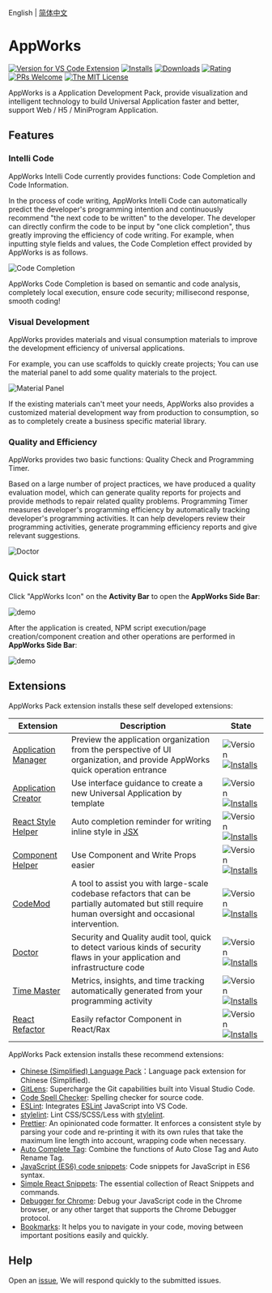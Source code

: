 English | [简体中文](https://github.com/appworks-lab/pack/blob/master/extensions/iceworks/README.zh-CN.md)

# AppWorks

[![Version for VS Code Extension](https://vsmarketplacebadge.apphb.com/version-short/iceworks-team.iceworks.svg?logo=visual-studio-code)](https://marketplace.visualstudio.com/items?itemName=iceworks-team.iceworks)
[![Installs](https://vsmarketplacebadge.apphb.com/installs-short/iceworks-team.iceworks.svg)](https://marketplace.visualstudio.com/items?itemName=iceworks-team.iceworks)
[![Downloads](https://vsmarketplacebadge.apphb.com/downloads-short/iceworks-team.iceworks.svg)](https://marketplace.visualstudio.com/items?itemName=iceworks-team.iceworks)
[![Rating](https://vsmarketplacebadge.apphb.com/rating-star/iceworks-team.iceworks.svg)](https://marketplace.visualstudio.com/items?itemName=iceworks-team.iceworks&ssr=false#review-details)
[![PRs Welcome](https://img.shields.io/badge/PRs-welcome-brightgreen.svg)](https://github.com/appworks-lab/pack/pulls)
[![The MIT License](https://img.shields.io/badge/license-MIT-blue.svg)](http://opensource.org/licenses/MIT)

AppWorks is a Application Development Pack, provide visualization and intelligent technology to build Universal Application faster and better, support Web / H5 / MiniProgram Application.

## Features

### Intelli Code

AppWorks Intelli Code currently provides functions: Code Completion and Code Information.

In the process of code writing, AppWorks Intelli Code can automatically predict the developer's programming intention and continuously recommend "the next code to be written" to the developer. The developer can directly confirm the code to be input by "one click completion", thus greatly improving the efficiency of code writing. For example, when inputting style fields and values, the Code Completion effect provided by AppWorks is as follows.

![Code Completion](https://user-images.githubusercontent.com/56879942/87412958-3895e700-c5fc-11ea-88e2-3e3e78a07f9e.gif)

AppWorks Code Completion is based on semantic and code analysis, completely local execution, ensure code security; millisecond response, smooth coding!

### Visual Development

AppWorks provides materials and visual consumption materials to improve the development efficiency of universal applications.

For example, you can use scaffolds to quickly create projects; You can use the material panel to add some quality materials to the project.

![Material Panel](https://user-images.githubusercontent.com/56879942/88197928-b8aff280-cc75-11ea-816d-1c609bc90878.gif)

If the existing materials can't meet your needs, AppWorks also provides a customized material development way from production to consumption, so as to completely create a business specific material library.

### Quality and Efficiency

AppWorks provides two basic functions: Quality Check and Programming Timer.

Based on a large number of project practices, we have produced a quality evaluation model, which can generate quality reports for projects and provide methods to repair related quality problems.
Programming Timer measures developer's programming efficiency by automatically tracking developer's programming activities. It can help developers review their programming activities, generate programming efficiency reports and give relevant suggestions.

![Doctor](https://img.alicdn.com/imgextra/i4/O1CN01FNcqIN1orpTya1lj8_!!6000000005279-2-tps-746-387.png)

## Quick start

Click "AppWorks Icon" on the **Activity Bar** to open the **AppWorks Side Bar**:

![demo](https://img.alicdn.com/imgextra/i1/O1CN010M4ptc1m2Poa9hcxi_!!6000000004896-2-tps-2880-1754.png)

After the application is created, NPM script execution/page creation/component creation and other operations are performed in **AppWorks Side Bar**:

![demo](https://img.alicdn.com/imgextra/i3/O1CN01Jy7KnX1KzDQ8Ifxkk_!!6000000001234-2-tps-2880-1754.png)

## Extensions

AppWorks Pack extension installs these self developed extensions:

Extension | Description | State
--------- | ------- | ---------
[Application Manager](https://marketplace.visualstudio.com/items?itemName=iceworks-team.iceworks-app) | Preview the application organization from the perspective of UI organization, and provide AppWorks quick operation entrance | ![Version](https://vsmarketplacebadge.apphb.com/version-short/iceworks-team.iceworks-app.svg) [![Installs](https://vsmarketplacebadge.apphb.com/installs-short/iceworks-team.iceworks-app.svg)](https://marketplace.visualstudio.com/items?itemName=iceworks-team.iceworks-app)
[Application Creator](https://marketplace.visualstudio.com/items?itemName=iceworks-team.iceworks-project-creator) | Use interface guidance to create a new Universal Application by template | ![Version](https://vsmarketplacebadge.apphb.com/version-short/iceworks-team.iceworks-project-creator.svg) [![Installs](https://vsmarketplacebadge.apphb.com/installs-short/iceworks-team.iceworks-project-creator.svg)](https://marketplace.visualstudio.com/items?itemName=iceworks-team.iceworks-project-creator)
[React Style Helper](https://marketplace.visualstudio.com/items?itemName=iceworks-team.iceworks-style-helper) | Auto completion reminder for writing inline style in [JSX](https://reactjs.org/docs/introducing-jsx.html) | ![Version](https://vsmarketplacebadge.apphb.com/version-short/iceworks-team.iceworks-style-helper.svg) [![Installs](https://vsmarketplacebadge.apphb.com/installs-short/iceworks-team.iceworks-style-helper.svg)](https://marketplace.visualstudio.com/items?itemName=iceworks-team.iceworks-style-helper)
[Component Helper](https://marketplace.visualstudio.com/items?itemName=iceworks-team.iceworks-material-helper) | Use Component and Write Props easier | ![Version](https://vsmarketplacebadge.apphb.com/version-short/iceworks-team.iceworks-material-helper.svg) [![Installs](https://vsmarketplacebadge.apphb.com/installs-short/iceworks-team.iceworks-material-helper.svg)](https://marketplace.visualstudio.com/items?itemName=iceworks-team.iceworks-material-helper)
[CodeMod](https://marketplace.visualstudio.com/items?itemName=iceworks-team.iceworks-codemod) | A tool to assist you with large-scale codebase refactors that can be partially automated but still require human oversight and occasional intervention. | ![Version](https://vsmarketplacebadge.apphb.com/version-short/iceworks-team.iceworks-codemod.svg) [![Installs](https://vsmarketplacebadge.apphb.com/installs-short/iceworks-team.iceworks-codemod.svg)](https://marketplace.visualstudio.com/items?itemName=iceworks-team.iceworks-codemod)
[Doctor](https://marketplace.visualstudio.com/items?itemName=iceworks-team.iceworks-doctor) | Security and Quality audit tool, quick to detect various kinds of security flaws in your application and infrastructure code | ![Version](https://vsmarketplacebadge.apphb.com/version-short/iceworks-team.iceworks-doctor.svg) [![Installs](https://vsmarketplacebadge.apphb.com/installs-short/iceworks-team.iceworks-doctor.svg)](https://marketplace.visualstudio.com/items?itemName=iceworks-team.doctor)
[Time Master](https://marketplace.visualstudio.com/items?itemName=iceworks-team.iceworks-time-master) | Metrics, insights, and time tracking automatically generated from your programming activity | ![Version](https://vsmarketplacebadge.apphb.com/version-short/iceworks-team.iceworks-time-master.svg) [![Installs](https://vsmarketplacebadge.apphb.com/installs-short/iceworks-team.iceworks-time-master.svg)](https://marketplace.visualstudio.com/items?itemName=iceworks-team.iceworks-time-master)
[React Refactor](https://marketplace.visualstudio.com/items?itemName=iceworks-team.iceworks-refactor) | Easily refactor Component in React/Rax | ![Version](https://vsmarketplacebadge.apphb.com/version-short/iceworks-team.iceworks-refactor.svg) [![Installs](https://vsmarketplacebadge.apphb.com/installs-short/iceworks-team.iceworks-refactor.svg)](https://marketplace.visualstudio.com/items?itemName=iceworks-team.iceworks-refactor)

AppWorks Pack extension installs these recommend extensions:

- [Chinese (Simplified) Language Pack](https://marketplace.visualstudio.com/items?itemName=MS-CEINTL.vscode-language-pack-zh-hans)：Language pack extension for Chinese (Simplified).
- [GitLens](https://marketplace.visualstudio.com/items?itemName=eamodio.gitlens): Supercharge the Git capabilities built into Visual Studio Code.
- [Code Spell Checker](https://marketplace.visualstudio.com/items?itemName=streetsidesoftware.code-spell-checker): Spelling checker for source code.
- [ESLint](https://marketplace.visualstudio.com/items?itemName=dbaeumer.vscode-eslint): Integrates [ESLint](https://eslint.org/) JavaScript into VS Code.
- [stylelint](https://marketplace.visualstudio.com/items?itemName=stylelint.vscode-stylelint): Lint CSS/SCSS/Less with [stylelint](https://stylelint.io/).
- [Prettier](https://marketplace.visualstudio.com/items?itemName=esbenp.prettier-vscode): An opinionated code formatter. It enforces a consistent style by parsing your code and re-printing it with its own rules that take the maximum line length into account, wrapping code when necessary.
- [Auto Complete Tag](https://marketplace.visualstudio.com/items?itemName=formulahendry.auto-complete-tag): Combine the functions of Auto Close Tag and Auto Rename Tag.
- [JavaScript (ES6) code snippets](https://marketplace.visualstudio.com/items?itemName=xabikos.JavaScriptSnippets): Code snippets for JavaScript in ES6 syntax.
- [Simple React Snippets](https://marketplace.visualstudio.com/items?itemName=burkeholland.simple-react-snippets): The essential collection of React Snippets and commands.
- [Debugger for Chrome](https://marketplace.visualstudio.com/items?itemName=msjsdiag.debugger-for-chrome): Debug your JavaScript code in the Chrome browser, or any other target that supports the Chrome Debugger protocol.
- [Bookmarks](https://marketplace.visualstudio.com/items?itemName=alefragnani.Bookmarks): It helps you to navigate in your code, moving between important positions easily and quickly.

## Help

Open an [issue](https://github.com/appworks-lab/pack/issues/new), We will respond quickly to the submitted issues.
